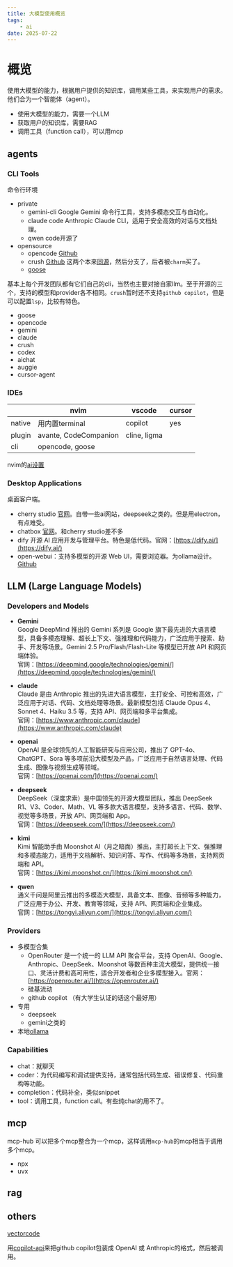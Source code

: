 ```yaml
---
title: 大模型使用概览
tags:
    - ai
date: 2025-07-22
---
```


# 概览

使用大模型的能力，根据用户提供的知识库，调用某些工具，来实现用户的需求。
他们合为一个智能体（agent）。

- 使用大模型的能力，需要一个LLM
- 获取用户的知识库，需要RAG
- 调用工具（function call），可以用mcp

## agents

### CLI Tools

命令行环境

- private
    - gemini-cli Google Gemini 命令行工具，支持多模态交互与自动化。
    - claude code Anthropic Claude CLI，适用于安全高效的对话与文档处理。
    - qwen code开源了
- opensource
    - opencode [Github](https://github.com/sst/opencode)
    - crush [Github](https://github.com/charmbracelet/crush) 这两个本来[同源](https://github.com/opencode-ai/opencode)，然后分支了，后者被`charm`买了。
    - [goose](https://block.github.io/goose/)

基本上每个开发团队都有它们自己的cli，当然也主要对接自家llm。至于开源的三个，支持的模型和provider各不相同。`crush`暂时还不支持`github copilot`，但是可以配置`lsp`，比较有特色。

- goose
- opencode
- gemini
- claude
- crush
- codex
- aichat
- auggie
- cursor-agent

### IDEs

|        | nvim                  | vscode       | cursor |
| ------ | --------------------- | ------------ | ------ |
| native | 用内置terminal        | copilot      | yes    |
| plugin | avante, CodeCompanion | cline, ligma |        |
| cli    | opencode, goose       |              |        |

nvim的[ai设置](/wiki/dev/ai/ai-in-nvim)

### Desktop Applications

桌面客户端。

- cherry studio [官网](https://cherry-ai.com/)。自带一些ai网站，deepseek之类的。但是用electron，有点难受。
- chatbox [官网](https://chatboxai.app/)。和cherry studio差不多
- dify 开源 AI 应用开发与管理平台。特色是低代码。官网：[https://dify.ai/](https://dify.ai/)
- open-webui：支持多模型的开源 Web UI，需要浏览器。为ollama设计。[Github](https://github.com/open-webui/open-webui)

## LLM (Large Language Models)

### Developers and Models

- **Gemini**  
  Google DeepMind 推出的 Gemini 系列是 Google 旗下最先进的大语言模型，具备多模态理解、超长上下文、强推理和代码能力，广泛应用于搜索、助手、开发等场景。Gemini 2.5 Pro/Flash/Flash-Lite 等模型已开放 API 和网页端体验。  
  官网：[https://deepmind.google/technologies/gemini/](https://deepmind.google/technologies/gemini/)

- **claude**  
  Claude 是由 Anthropic 推出的先进大语言模型，主打安全、可控和高效，广泛应用于对话、代码、文档处理等场景。最新模型包括 Claude Opus 4、Sonnet 4、Haiku 3.5 等，支持 API、网页端和多平台集成。  
  官网：[https://www.anthropic.com/claude](https://www.anthropic.com/claude)

- **openai**  
  OpenAI 是全球领先的人工智能研究与应用公司，推出了 GPT-4o、ChatGPT、Sora 等多项前沿大模型及产品，广泛应用于自然语言处理、代码生成、图像与视频生成等领域。  
  官网：[https://openai.com/](https://openai.com/)

- **deepseek**  
  DeepSeek（深度求索）是中国领先的开源大模型团队，推出 DeepSeek R1、V3、Coder、Math、VL 等多款大语言模型，支持多语言、代码、数学、视觉等多场景，开放 API、网页端和 App。  
  官网：[https://deepseek.com/](https://deepseek.com/)

- **kimi**  
  Kimi 智能助手由 Moonshot AI（月之暗面）推出，主打超长上下文、强推理和多模态能力，适用于文档解析、知识问答、写作、代码等多场景，支持网页端和 API。  
  官网：[https://kimi.moonshot.cn/](https://kimi.moonshot.cn/)

- **qwen**  
  通义千问是阿里云推出的多模态大模型，具备文本、图像、音频等多种能力，广泛应用于办公、开发、教育等领域，支持 API、网页端和企业集成。  
  官网：[https://tongyi.aliyun.com/](https://tongyi.aliyun.com/)

### Providers

- 多模型合集
    - OpenRouter 是一个统一的 LLM API 聚合平台，支持 OpenAI、Google、Anthropic、DeepSeek、Moonshot 等数百种主流大模型，提供统一接口、灵活计费和高可用性，适合开发者和企业多模型接入。官网：[https://openrouter.ai/](https://openrouter.ai/)
    - 硅基流动
    - github copilot （有大学生认证的话这个最好用）
- 专用
    - deepseek
    - gemini之类的
- 本地[ollama](/wiki/dev/ai/ollama)


### Capabilities

- chat：就聊天
- coder：为代码编写和调试提供支持，通常包括代码生成、错误修复、代码重构等功能。
- completion：代码补全，类似snippet
- tool：调用工具，function call。有些纯chat的用不了。

## mcp

mcp-hub 可以把多个mcp整合为一个mcp，这样调用`mcp-hub`的mcp相当于调用多个mcp。

- npx
- uvx

## rag

## others

[vectorcode](https://github.com/Davidyz/VectorCode)


用[copilot-api](https://github.com/ericc-ch/copilot-api)来把github copilot包装成 OpenAI 或 Anthropic的格式，然后被调用。
